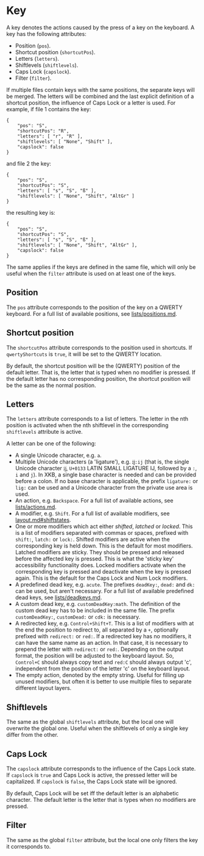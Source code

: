 Key
===

A key denotes the actions caused by the press of a key on the keyboard. A key has the following attributes:

* Position (`pos`).
* Shortcut position (`shortcutPos`).
* Letters (`letters`).
* Shiftlevels (`shiftlevels`).
* Caps Lock (`capslock`).
* Filter (`filter`).

If multiple files contain keys with the same positions, the separate keys will be merged. The letters will be combined and the last explicit definition of a shortcut position, the influence of Caps Lock or a letter is used. For example, if file 1 contains the key:

    {
        "pos": "S",
        "shortcutPos": "R",
        "letters": [ "r", "R" ],
        "shiftlevels": [ "None", "Shift" ],
        "capslock": false
    }

and file 2 the key:

    {
        "pos": "S",
        "shortcutPos": "S",
        "letters": [ "s", "S", "ß" ],
        "shiftlevels": [ "None", "Shift", "AltGr" ]
    }

the resulting key is:

    {
        "pos": "S",
        "shortcutPos": "S",
        "letters": [ "s", "S", "ß" ],
        "shiftlevels": [ "None", "Shift", "AltGr" ],
        "capslock": false
    }

The same applies if the keys are defined in the same file, which will only be useful when the `filter` attribute is used on at least one of the keys.

Position
--------

The `pos` attribute corresponds to the position of the key on a QWERTY keyboard.
For a full list of available positions, see [lists/positions.md](lists/positions.md).

Shortcut position
-----------------

The `shortcutPos` attribute corresponds to the position used in shortcuts. If `qwertyShortcuts` is `true`, it will be set to the QWERTY location.

By default, the shortcut position will be the (QWERTY) position of the default letter. That is, the letter that is typed when no modifier is pressed. If the default letter has no corresponding position, the shortcut position will be the same as the normal position.

Letters
-------

The `letters` attribute corresponds to a list of letters. The letter in the nth position is activated when the nth shiftlevel in the corresponding `shiftlevels` attribute is active.

A letter can be one of the following:

* A single Unicode character, e.g. `a`.
* Multiple Unicode characters (a 'ligature'), e.g. `ĳ:ij` (that is, the single Unicode character `ĳ`, `U+0133` LATIN SMALL LIGATURE IJ, followed by a `:`, `i` and `j`). In XKB, a single base character is needed and can be provided before a colon. If no base character is applicable, the prefix `ligature:` or `lig:` can be used and a Unicode character from the private use area is used.
* An action, e.g. `Backspace`. For a full list of available actions, see [lists/actions.md](lists/actions.md).
* A modifier, e.g. `Shift`. For a full list of available modifiers, see [layout.md#shiftstates](layout.md#shiftstates).
* One or more modifiers which act either *shifted*, *latched* or *locked*. This is a list of modifiers separated with commas or spaces, prefixed with `shift:`, `latch:` or `lock:`. Shifted modifiers are active when the corresponding key is held down. This is the default for most modifiers. Latched modifiers are sticky. They should be pressed and released before the affected key is pressed. This is what the 'sticky key' accessibility functionality does. Locked modifiers activate when the corresponding key is pressed and deactivate when the key is pressed again. This is the default for the Caps Lock and Num Lock modifiers.
* A predefined dead key, e.g. `acute`. The prefixes `deadKey:`, `dead:` and `dk:` can be used, but aren't necessary. For a full list of available predefined dead keys, see [lists/deadkeys.md](lists/deadkeys.md).
* A custom dead key, e.g. `customDeadKey:math`. The definition of the custom dead key has to be included in the same file. The prefix `customDeadKey:`, `customDead:` or `cdk:` is necessary.
* A redirected key, e.g. `Control+Shift+T`. This is a list of modifiers with at the end the position to redirect to, all separated by a `+`, optionally prefixed with `redirect:` or `red:`. If a redirected key has no modifiers, it can have the same name as an action. In that case, it is necessary to prepend the letter with `redirect:` or `red:`. Depending on the output format, the position will be adjusted to the keyboard layout. So, `Control+C` should always copy text and `red:C` should always output 'c', independent from the position of the letter 'c' on the keyboard layout.
* The empty action, denoted by the empty string. Useful for filling up unused modifiers, but often it is better to use multiple files to separate different layout layers.

Shiftlevels
-----------

The same as the global `shiftlevels` attribute, but the local one will overwrite the global one. Useful when the shiftlevels of only a single key differ from the other.

Caps Lock
---------

The `capslock` attribute corresponds to the influence of the Caps Lock state. If `capslock` is `true` and Caps Lock is active, the pressed letter will be capitalized. If `capslock` is `false`, the Caps Lock state will be ignored.

By default, Caps Lock will be set iff the default letter is an alphabetic character. The default letter is the letter that is types when no modifiers are pressed.

Filter
------

The same as the global `filter` attribute, but the local one only filters the key it corresponds to.
